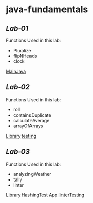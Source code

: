 # java-fundamentals

## *Lab-01*

Functions Used in this lab:
- Pluralize 
- flipNHeads
- clock

[MainJava](./basics/Main.java)

## *Lab-02*

Functions Used in this lab:
- roll
- containsDuplicate
- calculateAverage
- arrayOfArrays

[Library](./basicLibrary/lib/src/main/java/basiclibrary/Library.java)
[testing](./basicLibrary/lib/src/test/java/basiclibrary/LibraryTest.java)

## *Lab-03*

Functions Used in this lab:
- analyzingWeather
- tally
- linter


[Library](./basicLibrary/lib/src/main/java/basiclibrary/Library.java)
[HashingTest](./basicLibrary/lib/src/test/java/basiclibrary/LibraryTest.java)
[App](./linter/app/src/main/java/linter/App.java)
[linterTesting](./linter/app/src/test/java/linter/AppTest.java)



